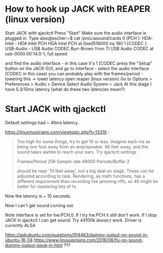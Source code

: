 # How to hook up JACK with REAPER (linux version)

Start JACK with 
qjackctl 
Press "Start"
Make sure the audio interface is plugged in. Type 
alex@escher:~$ cat /proc/asound/cards
 0 [PCH            ]: HDA-Intel - HDA Intel PCH
                      HDA Intel PCH at 0xed518000 irq 180
 1 [CODEC          ]: USB-Audio - USB Audio CODEC
                      Burr-Brown from TI USB Audio CODEC at usb-0000:00:14.0-1, full speed

and find the audio interface - in this case it's 1 [CODEC
press the "Setup" button on the JACK GUI, and go to Interface - select the audio interface (CODEC in this case)
you can probably play with the frames/period - lowering this -> lower latency
open reaper (linux version)
Go to Options > Preferences > Audio > Device
Select Audio System = Jack
At this stage I have 5.3/10ms latency (what do these two latencies mean?)

# Start JACK with qjackctl

Default settings had ~ 46ms latency. 

https://linuxmusicians.com/viewtopic.php?t=13319 :

> Too high for some things, try to get 10 or less. Imagine each ms as being one foot away from an amp/speaker. 46 feet away, and the sound takes awhile to reach your ears. Try qjackctl settings
> 
> Frames/Period 256
> Sample rate 48000
> Periods/Buffer 2
> 
> should be near '10 feet away', not a big deal on stage. These can be adjusted according to task. Rendering, as math functions, has a different requirement than recording live jamming riffs, so 46 might be better for mastering lots of fx.

Now the latency is ~ 10 seconds.

Now I can't get sound coming out.

Note interface is set for hw:PCH,0. If I try hw:PCH it still don't work. If I stop JACK in qjackctl I can get sound. Try 44100k doesn;t work. Driver is currently ALSA

https://askubuntu.com/questions/914463/dummy-output-no-sound-in-ubuntu-16-04
https://www.linuxuprising.com/2018/06/fix-no-sound-dummy-output-issue-in.html
???